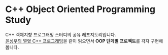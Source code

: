 # C++ Object Oriented Programming Study

C++ 객체지향 프로그래밍 스터디의 공유 레포지토리입니다.  
[윤성우의 열혈 C++ 프로그래밍](http://www.kyobobook.co.kr/product/detailViewKor.laf?mallGb=KOR&ejkGb=KOR&barcode=9788996094043)을 같이 읽으면서 **OOP 단계별 프로젝트**를 각자 구현해 봅니다.
